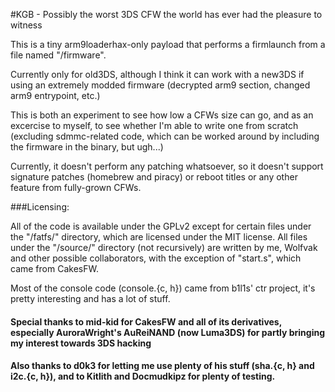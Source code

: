 #KGB - Possibly the worst 3DS CFW the world has ever had the pleasure to witness

This is a tiny arm9loaderhax-only payload that performs a firmlaunch from a file named "/firmware".

Currently only for old3DS, although I think it can work with a new3DS if using an extremely modded firmware (decrypted arm9 section, changed arm9 entrypoint, etc.)

This is both an experiment to see how low a CFWs size can go, and as an excercise to myself, to see whether I'm able to write one from scratch (excluding sdmmc-related code, which can be worked around by including the firmware in the binary, but ugh...)

Currently, it doesn't perform any patching whatsoever, so it doesn't support signature patches (homebrew and piracy) or reboot titles or any other feature from fully-grown CFWs.

###Licensing:

All of the code is available under the GPLv2 except for certain files under the "/fatfs/" directory, which are licensed under the MIT license.
All files under the "/source/" directory (not recursively) are written by me, Wolfvak and other possible collaborators, with the exception of "start.s", which came from CakesFW.

Most of the console code (console.{c, h}) came from b1l1s' ctr project, it's pretty interesting and has a lot of stuff.

#### Special thanks to mid-kid for CakesFW and all of its derivatives, especially AuroraWright's AuReiNAND (now Luma3DS) for partly bringing my interest towards 3DS hacking

#### Also thanks to d0k3 for letting me use plenty of his stuff (sha.{c, h} and i2c.{c, h}), and to Kitlith and Docmudkipz for plenty of testing.
